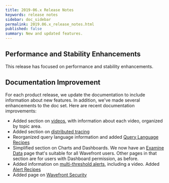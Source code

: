 ```yaml
---
title: 2019-06.x Release Notes
keywords: release notes
sidebar: doc_sidebar
permalink: 2019.06.x_release_notes.html
published: false
summary: New and updated features.
---
```


## Performance and Stability Enhancements

This release has focused on performance and stability enhancements.

## Documentation Improvement

For each product release, we update the documentation to include information about new features. In addition, we've made several enhancements to the doc set. Here are recent documentation improvements:

* Added section on [videos](videos_quickstart.html), with information about each video, organized by topic area.
* Added section on [distributed tracing](tracing_basics.html)
* Reorganized query language information and added [Query Language Recipes](query_language_recipes.html)
* Simplified section on Charts and Dashboards. We now have an [Examine Data](ui_examine_data.html) page that's suitable for all Wavefront users. Other pages in that section are for users with Dashboard permission, as before.
* Added information on [multi-threshold alerts](alerts.html#create-a-multi-threshold-alert), including a video. Added [Alert Recipes](alerts_recipes.html)
* Added page on [Wavefront Security](wavefront_security.html)
